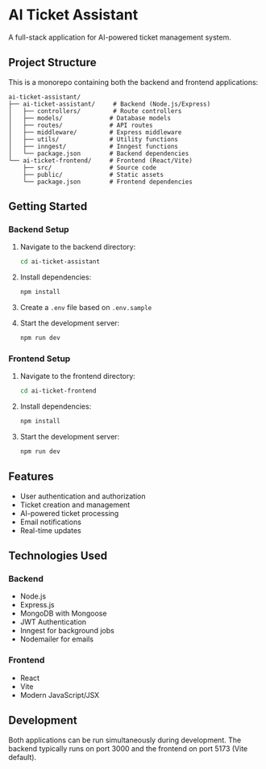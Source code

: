 # AI Ticket Assistant

A full-stack application for AI-powered ticket management system.

## Project Structure

This is a monorepo containing both the backend and frontend applications:

```
ai-ticket-assistant/
├── ai-ticket-assistant/     # Backend (Node.js/Express)
│   ├── controllers/         # Route controllers
│   ├── models/             # Database models
│   ├── routes/             # API routes
│   ├── middleware/         # Express middleware
│   ├── utils/              # Utility functions
│   ├── inngest/            # Inngest functions
│   └── package.json        # Backend dependencies
└── ai-ticket-frontend/     # Frontend (React/Vite)
    ├── src/                # Source code
    ├── public/             # Static assets
    └── package.json        # Frontend dependencies
```

## Getting Started

### Backend Setup

1. Navigate to the backend directory:
   ```bash
   cd ai-ticket-assistant
   ```

2. Install dependencies:
   ```bash
   npm install
   ```

3. Create a `.env` file based on `.env.sample`

4. Start the development server:
   ```bash
   npm run dev
   ```

### Frontend Setup

1. Navigate to the frontend directory:
   ```bash
   cd ai-ticket-frontend
   ```

2. Install dependencies:
   ```bash
   npm install
   ```

3. Start the development server:
   ```bash
   npm run dev
   ```

## Features

- User authentication and authorization
- Ticket creation and management
- AI-powered ticket processing
- Email notifications
- Real-time updates

## Technologies Used

### Backend
- Node.js
- Express.js
- MongoDB with Mongoose
- JWT Authentication
- Inngest for background jobs
- Nodemailer for emails

### Frontend
- React
- Vite
- Modern JavaScript/JSX

## Development

Both applications can be run simultaneously during development. The backend typically runs on port 3000 and the frontend on port 5173 (Vite default).
